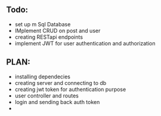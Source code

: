 ## Todo:
- set up m Sql Database
- IMplement CRUD on post and user
- creating RESTapi endpoints
- implement JWT for user authentication and authorization

## PLAN:
- installing dependecies
- creating server and connecting to db
- creating jwt token for authentication purpose
- user controller and routes
- login and sending back auth token
- 
